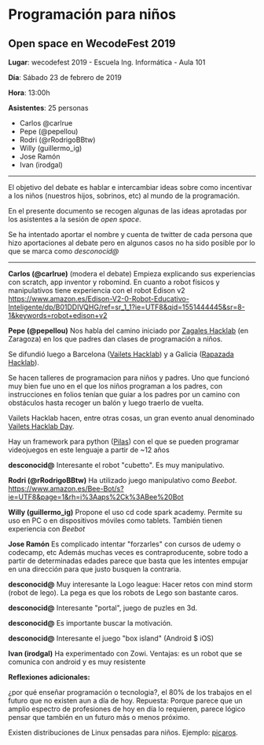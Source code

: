# Programación para niños
## Open space en WecodeFest 2019



**Lugar**: wecodefest 2019 - Escuela Ing. Informática - Aula 101

**Día**: Sábado 23 de febrero de 2019

**Hora**: 13:00h

**Asistentes**: 25 personas

+ Carlos @carlrue
+ Pepe (@pepellou)
+ Rodri (@rRodrigoBBtw)
+ Willy (guillermo_ig)
+ Jose Ramón
+ Ivan (irodgal)

---
El objetivo del debate es hablar e intercambiar ideas sobre como incentivar a los niños (nuestros hijos, sobrinos, etc) al mundo de la programación.

En el presente documento se recogen algunas de las ideas aprotadas por los asistentes a la sesión de _open space_.

Se ha intentado aportar el nombre y cuenta de twitter de cada persona que hizo aportaciones al debate pero en algunos casos no ha sido posible por lo que se marca como _desconocid@_

---

**Carlos (@carlrue)** (modera el debate)
Empieza explicando sus experiencias con scratch, app inventor y robomind.
En cuanto a robot físicos y manipulativos tiene experiencia con el robot Edison v2
https://www.amazon.es/Edison-V2-0-Robot-Educativo-Inteligente/dp/B01DDIVQHG/ref=sr_1_1?ie=UTF8&qid=1551444445&sr=8-1&keywords=robot+edison+v2


**Pepe (@pepellou)**
Nos habla del camino iniciado por [Zagales Hacklab](https://zagaleshacklab.wordpress.com/) (en Zaragoza) en los que padres dan clases de programación a niños.

Se difundió luego a Barcelona ([Vailets Hacklab](http://vailets-hacklab.org/)) y a Galicia ([Rapazada Hacklab](https://twitter.com/rapazadahacklab)).

Se hacen talleres de programacion para niños y padres. Uno que funcionó muy bien fue uno en el que los niños programan a los padres, con instrucciones en folios tenían que guiar a los padres por un camino con obstáculos hasta recoger un balón y luego traerlo de vuelta.

Vailets Hacklab hacen, entre otras cosas, un gran evento anual denominado [Vailets Hacklab Day](https://www.youtube.com/watch?v=xBBAoUTBC6E).

Hay un framework para python ([Pilas](https://pypi.org/project/pilas/)) con el que se pueden programar videojuegos en este lenguaje a partir de ~12 años


**desconocid@**
Interesante el robot "cubetto". Es muy manipulativo.


**Rodri (@rRodrigoBBtw)** 
Ha utilizado juego manipulativo como _Beebot_. 
https://www.amazon.es/Bee-Bot/s?ie=UTF8&page=1&rh=i%3Aaps%2Ck%3ABee%20Bot

**Willy (guillermo_ig)**
Propone el uso cd code spark academy.
Permite su uso en PC o en dispositivos móviles como tablets.
También tienen experiencia con _Beebot_

**Jose Ramón**
Es complicado intentar "forzarles" con cursos de udemy o codecamp, etc
Además muchas veces es contraproducente, sobre todo a partir de determinadas edades parece que basta que les intentes empujar en una dirección para que justo busquen la contraria.

**desconocid@**
Muy interesante la Logo league: Hacer retos con mind storm (robot de lego). La pega es que los robots de Lego son bastante caros.


**desconocid@**
Interesante "portal", juego de puzles en 3d.


**desconocid@**
Es importante buscar la motivación.


**desconocid@**
Interesante el juego "box island" (Android $ iOS)


**Ivan (irodgal)**
Ha experimentado con Zowi.
Ventajas: es un robot que se comunica con android y es muy resistente


**Reflexiones adicionales:**

¿por qué enseñar programación o tecnologia?, el 80% de los trabajos en el futuro que no existen aun a día de hoy.
Repuesta: Porque parece que un amplio espectro de profesiones de hoy en día lo requieren, parece lógico pensar que también en un futuro más o menos próximo.

Existen distribuciones de Linux pensadas para niños. Ejemplo: [picaros](https://minino.galpon.org/es).




